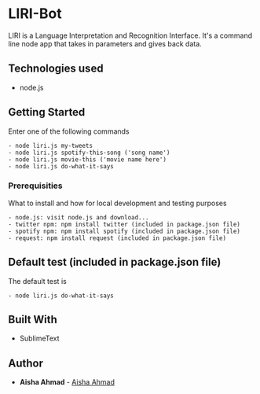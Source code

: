 # LIRI-Bot
LIRI is a Language Interpretation and Recognition Interface. It's a command line node app that takes in parameters and gives back data.

## Technologies used
- node.js

## Getting Started

Enter one of the following commands
```
- node liri.js my-tweets
- node liri.js spotify-this-song ('song name')
- node liri.js movie-this ('movie name here')
- node liri.js do-what-it-says
```

### Prerequisities

What to install and how for local development and testing purposes

```
- node.js: visit node.js and download...
- twitter npm: npm install twitter (included in package.json file)
- spotify npm: npm install spotify (included in package.json file)
- request: npm install request (included in package.json file)
```

## Default test (included in package.json file)

The default test is
```
- node liri.js do-what-it-says
```

## Built With

* SublimeText

## Author

* **Aisha Ahmad** - [Aisha Ahmad](https://github.com/aishaprograms)